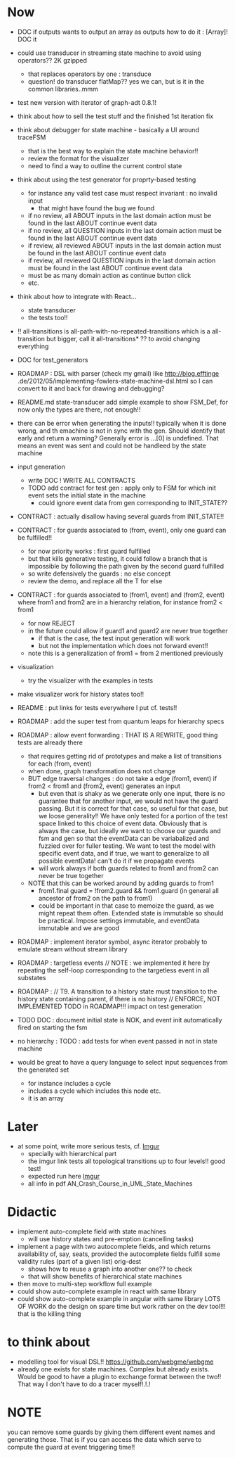 # Now
- DOC if outputs wants to output an array as outputs how to do it : [Array]! DOC it
- could use transducer in streaming state machine to avoid using operators?? 2K gzipped
  - that replaces operators by one : transduce
  - question! do transducer flatMap?? yes we can, but is it in the common libraries..mmm
- test new version with iterator of graph-adt 0.8.1!
- think about how to sell the test stuff and the finished 1st iteration fix
- think about debugger for state machine - basically a UI around traceFSM
  - that is the best way to explain the state machine behavior!!
  - review the format for the visualizer
  - need to find a way to outline the current control state
- think about using the test generator for proprty-based testing
  - for instance any valid test case must respect invariant : no invalid input
    - that might have found the bug we found
  - if no review, all ABOUT inputs in the last domain action must be found in the last ABOUT
    continue event data
  - if no review, all QUESTION inputs in the last domain action must be found in the last ABOUT 
    continue event data
  - if review, all reviewed ABOUT inputs in the last domain action must be found in the last 
    ABOUT continue event data
  - if review, all reviewed QUESTION inputs in the last domain action must be found in the last 
    ABOUT continue event data
  - must be as many domain action as continue button click
  - etc.
- think about how to integrate with React...
  - state transducer
  - the tests too!!
- !! all-transitions is all-path-with-no-repeated-transitions which is a all-transition but 
bigger, call it all-transitions* ?? to avoid changing everything
- DOC for test_generators
- ROADMAP : DSL with parser (check my gmail) like http://blog.efftinge
.de/2012/05/implementing-fowlers-state-machine-dsl.html so I can convert to it and back for 
drawing and debugging?
- README.md state-transducer add simple example to show FSM_Def, for now only the types are there, 
not enough!!
- there can be error when generating the inputs!! typically when it is done wrong, and th 
emachine is not in sync with the gen. Should identify that early and return a warning? Generally 
error is ...[0] is undefined. That means an event was sent and could not be handleed by the state
 machine 
- input generation
  - write DOC
! WRITE ALL CONTRACTS
  - TODO add contract for test gen : apply only to FSM for which init event sets the initial state
   in the machine
     - could ignore event data from gen corresponding to INIT_STATE??
- CONTRACT : actually disallow having several guards from INIT_STATE!!
- CONTRACT : for guards associated to (from, event), only one guard can be fulfilled!!
  - for now priority works : first guard fulfilled
  - but that kills generative testing, it could follow a branch that is impossible by following 
  the path given by the second guard fulfilled
  - so write defensively the guards : no else concept
  - review the demo, and replace all the T for else
- CONTRACT : for guards associated to (from1, event) and (from2, event) where from1 and from2 are
 in a hierarchy relation, for instance from2 < from1
   - for now REJECT
   - in the future could allow if guard1 and guard2 are never true together
     - if that is the case, the test input generation will work
     - but not the implementation which does not forward event!! 
   - note this is a generalization of from1 = from 2 mentioned previously
- visualization
  - try the visualizer with the examples in tests
- make visualizer work for history states too!!
- README : put links for tests everywhere I put cf. tests!!
- ROADMAP : add the super test from quantum leaps for hierarchy specs
- ROADMAP : allow event forwarding : THAT IS A REWRITE, good thing tests are already there
  - that requires getting rid of prototypes and make a list of transitions for each (from, event)
  - when done, graph transformation does not change 
  - BUT edge traversal changes : do not take a edge (from1, event) if from2 < from1 and 
  (from2, event) generates an input
    - but even that is shaky as we generate only one input, there is no guarantee that for 
    another input, we would not have the guard passing. But it is correct for that case, so 
    useful for that case, but we loose generality!! We have only tested for a portion of the test
     space linked to this choice of event data. Obviously that is always the case, but ideally we
      want to choose our guards and fsm and gen so that the eventData can be variabalized and 
      fuzzied over for fuller testing. We want to test the model with specific event data, and if
       true, we want to generalize to all possible eventData! can't do it if we propagate events
    - will work always if both guards related to from1 and from2 can never be true together
  - NOTE that this can be worked around by adding guards to from1
    - from1.final guard = !from2.guard && from1.guard (in general all ancestor of from2 on the 
    path to from1)
    - could be important in that case to memoize the guard, as we might repeat them often. 
    Extended state is immutable so should be practical. Impose settings immutable, and eventData 
    immutable and we are good
- ROADMAP : implement iterator symbol, async iterator probably to emulate stream without stream 
library
- ROADMAP : targetless events
      // NOTE : we implemented it here by repeating the self-loop corresponding to the targetless event in all substates
- ROADMAP : // T9. A transition to a history state must transition to the history state containing parent, if there is no history
            // ENFORCE, NOT IMPLEMENTED TODO in ROADMAP!!! impact on test generation 

- TODO DOC : document initial state is NOK, and event init automatically fired on starting the fsm
- no hierarchy : TODO : add tests for when event passed in not in state machine

- would be great to have a query language to select input sequences from the generated set
  - for instance includes a cycle
  - includes a cycle which includes this node etc. 
  - it is an array

# Later
- at some point, write more serious tests, cf. [Imgur](https://i.imgur.com/IWoe84U.png)
  - specially with hierarchical part
  - the imgur link tests all topological transitions up to four levels!! good test!
  - expected run here [Imgur](https://i.imgur.com/Lei0BcM.png)
  - all info in pdf AN_Crash_Course_in_UML_State_Machines

# Didactic
- implement auto-complete field with state machines
  - will use history states and pre-emption (cancelling tasks)
- implement a page with two autocomplete fields, and which returns availability of, say, seats, 
provided the autocomplete fields fulfill some validity rules (part of a given list) orig-dest
  - shows how to reuse a graph into another one?? to check
  - that will show benefits of hierarchical state machines
- then move to multi-step workflow full example
- could show auto-complete example in react with same library
- could show auto-complete example in angular with same library
LOTS OF WORK
do the design on spare time but work rather on the dev tool!!! that is the killing thing

# to think about
- modelling tool for visual DSL!! https://github.com/webgme/webgme
- already one exists for state machines. Complex but already exists. Would be good to have a 
plugin to exchange format between the two!! That way I don't have to do a tracer myself!.!.!

# NOTE
you can remove some guards by giving them different event names and generating those. That is if 
you can access the data which serve to compute the guard at event triggering time!!

